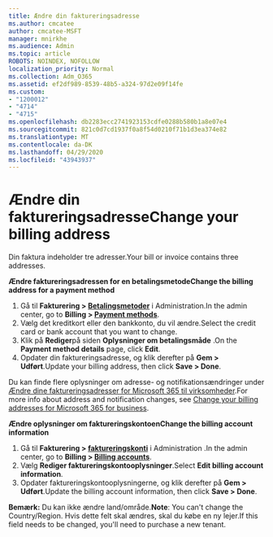 ```yaml
---
title: Ændre din faktureringsadresse
ms.author: cmcatee
author: cmcatee-MSFT
manager: mnirkhe
ms.audience: Admin
ms.topic: article
ROBOTS: NOINDEX, NOFOLLOW
localization_priority: Normal
ms.collection: Adm_O365
ms.assetid: ef2df989-8539-48b5-a324-97d2e09f14fe
ms.custom:
- "1200012"
- "4714"
- "4715"
ms.openlocfilehash: db2283ecc2741923153cdfe0288b580b1a8e07e4
ms.sourcegitcommit: 821c0d7cd1937f0a8f54d0210f71b1d3ea374e82
ms.translationtype: MT
ms.contentlocale: da-DK
ms.lasthandoff: 04/29/2020
ms.locfileid: "43943937"
---
```

# <a name="change-your-billing-address"></a><span data-ttu-id="2a49d-102">Ændre din faktureringsadresse</span><span class="sxs-lookup"><span data-stu-id="2a49d-102">Change your billing address</span></span>

<span data-ttu-id="2a49d-103">Din faktura indeholder tre adresser.</span><span class="sxs-lookup"><span data-stu-id="2a49d-103">Your bill or invoice contains three addresses.</span></span>

<span data-ttu-id="2a49d-104">**Ændre faktureringsadressen for en betalingsmetode**</span><span class="sxs-lookup"><span data-stu-id="2a49d-104">**Change the billing address for a payment method**</span></span>

1. <span data-ttu-id="2a49d-105">Gå til **Fakturering > [Betalingsmetoder](https://go.microsoft.com/fwlink/p/?linkid=2018806)** i Administration.</span><span class="sxs-lookup"><span data-stu-id="2a49d-105">In the admin center, go to **Billing > [Payment methods](https://go.microsoft.com/fwlink/p/?linkid=2018806)**.</span></span>
2. <span data-ttu-id="2a49d-106">Vælg det kreditkort eller den bankkonto, du vil ændre.</span><span class="sxs-lookup"><span data-stu-id="2a49d-106">Select the credit card or bank account that you want to change.</span></span>
3. <span data-ttu-id="2a49d-107">Klik på **Rediger**på siden **Oplysninger om betalingsmåde** .</span><span class="sxs-lookup"><span data-stu-id="2a49d-107">On the **Payment method details** page, click **Edit**.</span></span>
4. <span data-ttu-id="2a49d-108">Opdater din faktureringsadresse, og klik derefter på **Gem > Udført**.</span><span class="sxs-lookup"><span data-stu-id="2a49d-108">Update your billing address, then click **Save > Done**.</span></span>

<span data-ttu-id="2a49d-109">Du kan finde flere oplysninger om adresse- og notifikationsændringer under [Ændre dine faktureringsadresser for Microsoft 365 til virksomheder](https://docs.microsoft.com/microsoft-365/commerce/billing-and-payments/change-your-billing-addresses?view=o365-worldwide).</span><span class="sxs-lookup"><span data-stu-id="2a49d-109">For more info about address and notification changes, see [Change your billing addresses for Microsoft 365 for business](https://docs.microsoft.com/microsoft-365/commerce/billing-and-payments/change-your-billing-addresses?view=o365-worldwide).</span></span>

<span data-ttu-id="2a49d-110">**Ændre oplysninger om faktureringskontoen**</span><span class="sxs-lookup"><span data-stu-id="2a49d-110">**Change the billing account information**</span></span>

1. <span data-ttu-id="2a49d-111">Gå til **Fakturering > [faktureringskonti](https://admin.microsoft.com/Adminportal/Home?source=applauncher#/BillingAccounts/billing-accounts)** i Administration .</span><span class="sxs-lookup"><span data-stu-id="2a49d-111">In the admin center, go to **Billing > [Billing accounts](https://admin.microsoft.com/Adminportal/Home?source=applauncher#/BillingAccounts/billing-accounts)**.</span></span>
2. <span data-ttu-id="2a49d-112">Vælg **Rediger faktureringskontooplysninger**.</span><span class="sxs-lookup"><span data-stu-id="2a49d-112">Select **Edit billing account information**.</span></span>
3. <span data-ttu-id="2a49d-113">Opdater faktureringskontooplysningerne, og klik derefter på **Gem > Udført**.</span><span class="sxs-lookup"><span data-stu-id="2a49d-113">Update the billing account information, then click **Save > Done**.</span></span>

<span data-ttu-id="2a49d-114">**Bemærk:** Du kan ikke ændre land/område.</span><span class="sxs-lookup"><span data-stu-id="2a49d-114">**Note**: You can't change the Country/Region.</span></span> <span data-ttu-id="2a49d-115">Hvis dette felt skal ændres, skal du købe en ny lejer.</span><span class="sxs-lookup"><span data-stu-id="2a49d-115">If this field needs to be changed, you'll need to purchase a new tenant.</span></span>
